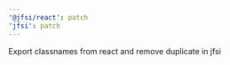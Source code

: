```yaml
---
'@jfsi/react': patch
'jfsi': patch
---
```


Export classnames from react and remove duplicate in jfsi
